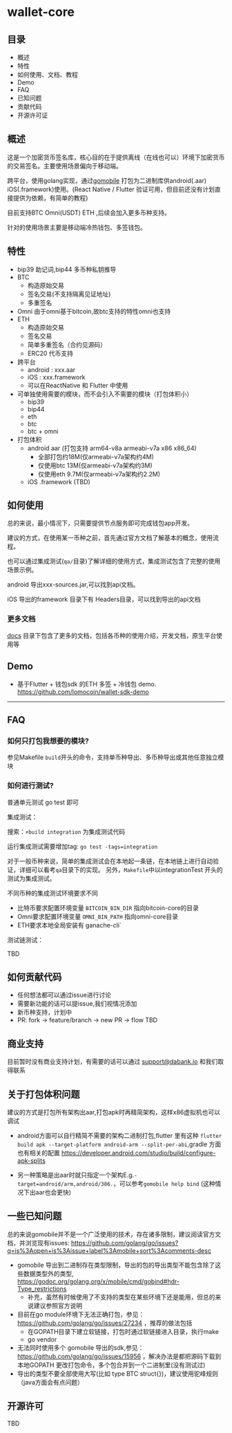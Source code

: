 # wallet-core

## 目录
- 概述
- 特性
- 如何使用、文档、教程
- Demo
- FAQ
- 已知问题
- 贡献代码
- 开源许可证

## 概述

这是一个加密货币签名库，核心目的在于提供离线（在线也可以）环境下加密货币的交易签名。主要使用场景偏向于移动端。

跨平台，使用golang实现，通过[gomobile](https://github.com/golang/mobile) 打包为二进制库供android(.aar) iOS(.framework)使用。(React Native / Flutter 验证可用，但目前还没有计划直接提供为依赖，有简单的教程)

目前支持BTC Omni(USDT) ETH ,后续会加入更多币种支持。

针对的使用场景主要是移动端冷热钱包、多签钱包。

## 特性
- bip39 助记词,bip44 多币种私钥推导
- BTC
    - 构造原始交易
    - 签名交易(不支持隔离见证地址)
    - 多重签名
- Omni 由于omni基于bitcoin,故btc支持的特性omni也支持
- ETH
    - 构造原始交易
    - 签名交易
    - 简单多重签名（合约见源码）
    - ERC20 代币支持
- 跨平台
    - android : xxx.aar
    - iOS : xxx.framework
    - 可以在ReactNative 和 Flutter 中使用
- 可单独使用需要的模块，而不会引入不需要的模块（打包体积小）
    - bip39
    - bip44
    - eth
    - btc
    - btc + omni
- 打包体积
    - android aar (打包支持 arm64-v8a   armeabi-v7a x86 x86_64)
        - 全部打包约18M(仅armeabi-v7a架构约4M)
        - 仅使用btc 13M(仅armeabi-v7a架构约3M)
        - 仅使用eth 9.7M(仅armeabi-v7a架构约2.2M)
    - iOS .framework (TBD)

## 如何使用

总的来说，最小情况下，只需要提供节点服务即可完成钱包app开发。

建议的方式，在使用某一币种之前，首先通过官方文档了解基本的概念，使用流程。

也可以通过集成测试(`qa/`目录)了解详细的使用方式，集成测试包含了完整的使用场景示例。

android 导出xxx-sources.jar,可以找到api文档。

iOS 导出的framework 目录下有 Headers目录，可以找到导出的api文档

### 更多文档

[docs](docs) 目录下包含了更多的文档，包括各币种的使用介绍，开发文档，原生平台使用等


## Demo

- 基于Flutter + 钱包sdk 的ETH 多签 + 冷钱包 demo. https://github.com/lomocoin/wallet-sdk-demo


---

## FAQ

### 如何只打包我想要的模块?
参见Makefile `build`开头的命令，支持单币种导出、多币种导出或其他任意独立模块

### 如何进行测试?
普通单元测试 go test 即可

集成测试：

搜索：`+build integration` 为集成测试代码

运行集成测试需要增加tag:  `go test -tags=integration`

对于一般币种来说，简单的集成测试会在本地起一条链，在本地链上进行自动验证，详细可以看考`qa`目录下的实现。
另外，`Makefile`中以integrationTest 开头的测试为集成测试。

不同币种的集成测试环境要求不同
- 比特币要求配置环境变量 `BITCOIN_BIN_DIR` 指向bitcoin-core的目录
- Omni要求配置环境变量 `OMNI_BIN_PATH` 指向omni-core目录
- ETH要求本地全局安装有 ganache-cli`

测试链测试：

TBD

## 如何贡献代码
- 任何想法都可以通过issue进行讨论
- 需要新功能的话可以提issue,我们视情况添加
- 新币种支持，计划中
- PR:  fork -> feature/branch -> new PR -> flow
TBD

## 商业支持

目前暂时没有商业支持计划，有需要的话可以通过 support@dabank.io 和我们取得联系

## 关于打包体积问题

建议的方式是打包所有架构出aar,打包apk时再精简架构，这样x86虚拟机也可以调试

- android方面可以自行精简不需要的架构二进制打包,flutter 里有这种 `flutter build apk --target-platform android-arm --split-per-abi`,gradle 方面也有相关的配置 https://developer.android.com/studio/build/configure-apk-splits

- 另一种策略是出aar时就只指定一个架构E.g.`-target=android/arm,android/386.`，可以参考`gomobile help bind` (这种情况下出aar也会更快)

## 一些已知问题

总的来说gomobile并不是一个广泛使用的技术，存在诸多限制，建议阅读官方文档，并浏览现有issues: https://github.com/golang/go/issues?q=is%3Aopen+is%3Aissue+label%3Amobile+sort%3Acomments-desc

- gomobile 导出到二进制存在类型限制，导出的包的导出类型不能包含除了这些数据类型外的类型, https://godoc.org/golang.org/x/mobile/cmd/gobind#hdr-Type_restrictions
    - 补充，虽然有时候使用了不支持的类型在某些环境下还是能用，但总的来说建议参照官方说明
- 目前在go module环境下无法正确打包，参见：https://github.com/golang/go/issues/27234 ，推荐的做法包括
    - 在GOPATH目录下建立软链接，打包时通过软链接进入目录，执行make
    - go vendor
- 无法同时使用多个 gomobile 导出的sdk,参见：https://github.com/golang/go/issues/15956 ，解决办法是都把源码下载到本地GOPATH 更改打包命令，多个包合并到一个二进制里(没有测试过)
- 导出的类型不要全部使用大写(比如 type BTC struct{})，建议使用驼峰规则（java方面会有点问题）

## 开源许可
TBD